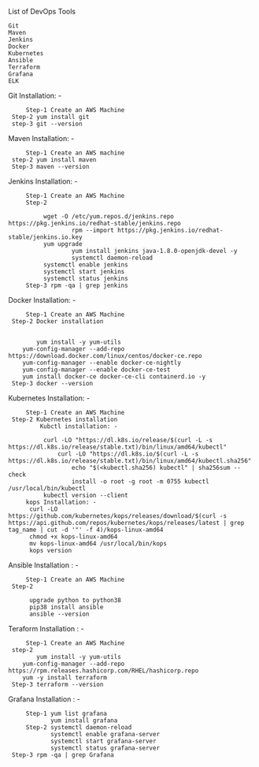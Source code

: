 List of DevOps Tools
 
	Git
	Maven
	Jenkins
	Docker
	Kubernetes
	Ansible
	Terraform
	Grafana
	ELK
	
Git Installation: -

         Step-1 Create an AWS Machine
	 Step-2 yum install git
	 step-3 git --version
		 
Maven Installation: -

         Step-1 Create an AWS machine
	 step-2 yum install maven
	 Step-3 maven --version
		 
Jenkins Installation: -

		 Step-1 Create an AWS Machine
		 Step-2 
		  
		      wget -O /etc/yum.repos.d/jenkins.repo https://pkg.jenkins.io/redhat-stable/jenkins.repo
                      rpm --import https://pkg.jenkins.io/redhat-stable/jenkins.io.key
		      yum upgrade
                      yum install jenkins java-1.8.0-openjdk-devel -y
                      systemctl daemon-reload
		      systemctl enable jenkins
		      systemctl start jenkins
		      systemctl status jenkins
		 Step-3 rpm -qa | grep jenkins
		 
Docker Installation: -

         Step-1 Create an AWS Machine
	 Step-2 Docker installation 
		 
		       
	        yum install -y yum-utils
		yum-config-manager --add-repo https://download.docker.com/linux/centos/docker-ce.repo
		yum-config-manager --enable docker-ce-nightly
		yum-config-manager --enable docker-ce-test
		yum install docker-ce docker-ce-cli containerd.io -y
	 Step-3 docker --version
		 
Kubernetes Installation: -

         Step-1 Create an AWS Machine
	 Step-2 Kubernetes installation
		     Kubctl installation: -
			 
		      curl -LO "https://dl.k8s.io/release/$(curl -L -s https://dl.k8s.io/release/stable.txt)/bin/linux/amd64/kubectl"
	              curl -LO "https://dl.k8s.io/$(curl -L -s https://dl.k8s.io/release/stable.txt)/bin/linux/amd64/kubectl.sha256"
                      echo "$(<kubectl.sha256) kubectl" | sha256sum --check
                      install -o root -g root -m 0755 kubectl /usr/local/bin/kubectl
		      kubectl version --client
		 kops Installation: -
		  curl -LO https://github.com/kubernetes/kops/releases/download/$(curl -s https://api.github.com/repos/kubernetes/kops/releases/latest | grep tag_name | cut -d '"' -f 4)/kops-linux-amd64
		  chmod +x kops-linux-amd64
		  mv kops-linux-amd64 /usr/local/bin/kops
		  kops version
			  
Ansible Installation : -

         Step-1 Create an AWS Machine
	 Step-2 
	 
	      upgrade python to python38
	      pip38 install ansible
	      ansible --version
			  
Teraform Installation : -

         Step-1 Create an AWS Machine
	 step-2 
	        yum install -y yum-utils
		yum-config-manager --add-repo https://rpm.releases.hashicorp.com/RHEL/hashicorp.repo
		yum -y install terraform
	 Step-3	terraform --version
				
Grafana Installation : -

         Step-1 yum list grafana
                yum install grafana
         Step-2 systemctl daemon-reload
                systemctl enable grafana-server
                systemctl start grafana-server
                systemctl status grafana-server
	 Step-3 rpm -qa | grep Grafana
			
		 
